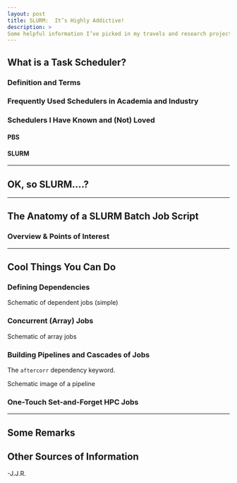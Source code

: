 ```yaml
---
layout: post
title: SLURM:  It’s Highly Addictive!
description: >
Some helpful information I’ve picked in my travels and research projects for using the SLURM task-scheduler often deployed on high-performance computing clusters. 
---
```


## What is a Task Scheduler?

### Definition and Terms

### Frequently Used Schedulers in Academia and Industry

### Schedulers I Have Known and (Not) Loved

#### PBS

#### SLURM

---

## OK, so SLURM….?

---

## The Anatomy of a SLURM Batch Job Script

### Overview & Points of Interest

---

## Cool Things You Can Do

### Defining Dependencies

Schematic of dependent jobs (simple) 



### Concurrent (Array) Jobs

Schematic of array jobs

### Building Pipelines and Cascades of Jobs

The `aftercorr` dependency keyword.

Schematic image of a pipeline

### One-Touch Set-and-Forget HPC Jobs

---

## Some Remarks

## Other Sources of Information



-J.J.R.